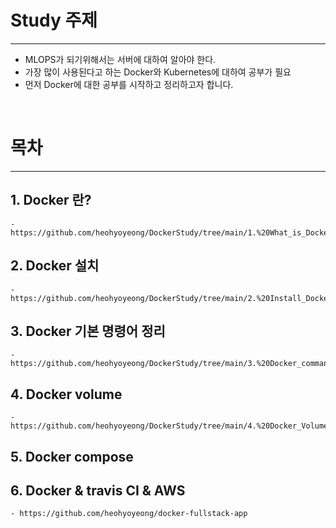 # Study 주제

<hr/>

- MLOPS가 되기위해서는 서버에 대하여 알아야 한다.
- 가장 많이 사용된다고 하는 Docker와 Kubernetes에 대하여 공부가 필요
- 먼저 Docker에 대한 공부를 시작하고 정리하고자 합니다.

</br>

# 목차

<hr/>

## 1. Docker 란?
    - https://github.com/heohyoyeong/DockerStudy/tree/main/1.%20What_is_Docker
## 2. Docker 설치
    - https://github.com/heohyoyeong/DockerStudy/tree/main/2.%20Install_Docker
## 3. Docker 기본 명령어 정리
    - https://github.com/heohyoyeong/DockerStudy/tree/main/3.%20Docker_command
## 4. Docker volume
    - https://github.com/heohyoyeong/DockerStudy/tree/main/4.%20Docker_Volume
## 5. Docker compose
## 6. Docker & travis CI & AWS
    - https://github.com/heohyoyeong/docker-fullstack-app

